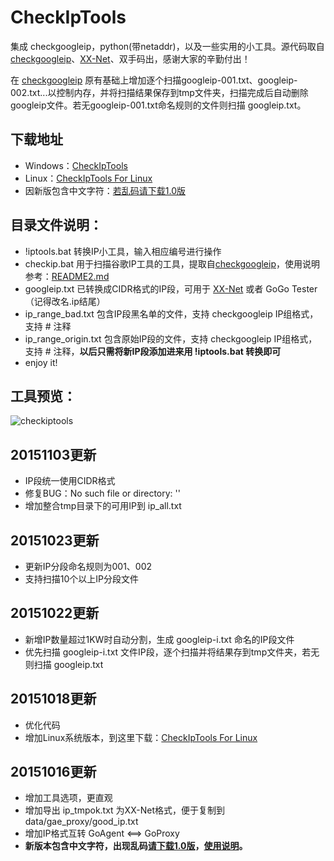 CheckIpTools
============

集成 checkgoogleip，python(带netaddr)，以及一些实用的小工具。源代码取自 [checkgoogleip](https://github.com/moonshawdo/checkgoogleip)、[XX-Net](https://github.com/XX-net/XX-Net)、双手码出，感谢大家的辛勤付出！

在 [checkgoogleip](https://github.com/moonshawdo/checkgoogleip) 原有基础上增加逐个扫描googleip-001.txt、googleip-002.txt...以控制内存，并将扫描结果保存到tmp文件夹，扫描完成后自动删除googleip文件。若无googleip-001.txt命名规则的文件则扫描 googleip.txt。

## 下载地址
* Windows：[CheckIpTools](https://github.com/xyuanmu/checkiptools/archive/master.zip)
* Linux：[CheckIpTools For Linux](https://github.com/xyuanmu/checkiptools/archive/Linux.zip)
* 因新版包含中文字符：[若乱码请下载1.0版](https://codeload.github.com/xyuanmu/checkiptools/zip/1.0)


## 目录文件说明：
 * !iptools.bat         转换IP小工具，输入相应编号进行操作
 * checkip.bat          用于扫描谷歌IP工具的工具，提取自[checkgoogleip](https://github.com/moonshawdo/checkgoogleip)，使用说明参考：[README2.md](https://github.com/xyuanmu/checkiptools/blob/master/README2.md)
 * googleip.txt         已转换成CIDR格式的IP段，可用于 [XX-Net](https://github.com/XX-net/XX-Net) 或者 GoGo Tester（记得改名.ip结尾）
 * ip_range_bad.txt     包含IP段黑名单的文件，支持 checkgoogleip IP组格式，支持 # 注释
 * ip_range_origin.txt  包含原始IP段的文件，支持 checkgoogleip IP组格式，支持 # 注释，**以后只需将新IP段添加进来用 !iptools.bat 转换即可**
 * enjoy it!

## 工具预览：
![checkiptools](https://cloud.githubusercontent.com/assets/12442896/10902255/0abb9258-8236-11e5-8ba1-191cc36b804e.png)

## 20151103更新
* IP段统一使用CIDR格式
* 修复BUG：No such file or directory: ''
* 增加整合tmp目录下的可用IP到 ip_all.txt

## 20151023更新
* 更新IP分段命名规则为001、002
* 支持扫描10个以上IP分段文件

## 20151022更新
* 新增IP数量超过1KW时自动分割，生成 googleip-i.txt 命名的IP段文件
* 优先扫描 googleip-i.txt 文件IP段，逐个扫描并将结果存到tmp文件夹，若无则扫描 googleip.txt

## 20151018更新
* 优化代码
* 增加Linux系统版本，到这里下载：[CheckIpTools For Linux](https://github.com/xyuanmu/checkiptools/tree/Linux)

## 20151016更新
* 增加工具选项，更直观
* 增加导出 ip_tmpok.txt 为XX-Net格式，便于复制到 data/gae_proxy/good_ip.txt
* 增加IP格式互转 GoAgent <==> GoProxy
* **新版本包含中文字符，出现乱码[请下载1.0版](https://codeload.github.com/xyuanmu/checkiptools/zip/1.0)，[使用说明](https://github.com/xyuanmu/checkiptools/blob/1.0/README.md)。**
